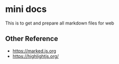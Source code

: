 # mini docs

This is to get and prepare all markdown files for web

## Other Reference

- https://marked.js.org
- https://highlightjs.org/
